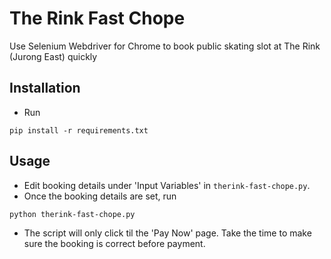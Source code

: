 # The Rink Fast Chope
Use Selenium Webdriver for Chrome to book public skating slot at The Rink (Jurong East) quickly

## Installation
- Run
```
pip install -r requirements.txt
```

## Usage
- Edit booking details under 'Input Variables' in `therink-fast-chope.py`.
- Once the booking details are set, run
```
python therink-fast-chope.py
```
- The script will only click til the 'Pay Now' page. Take the time to make sure the booking is correct before payment.
